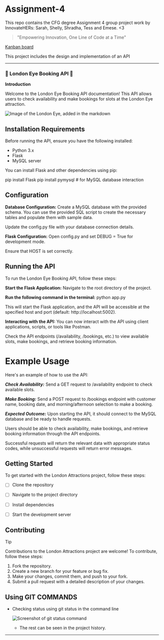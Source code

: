 # Assignment-4
This repo contains the CFG degree Assignment 4 group project work by InnovateHERs:
Sarah, Shelly, Shradha, Tess and Emese. &lt;3

> "Empowering Innovation, One Line of Code at a Time"

[Kanban board](https://miro.com/app/board/uXjVKWg95GQ=/)

This project includes the design and implementation of an API

---

### 🎡 London Eye Booking API 🎡

**Introduction**

Welcome to the London Eye Booking API documentation! This API allows users to check availability and make bookings for slots at the London Eye attraction.

![Image of the London Eye, added in the markdown](https://github.com/Szkazka/Assignment-4/assets/152419320/5bc1a5fa-1af8-472d-9fee-a918fdc78497)


## Installation Requirements

Before running the API, ensure you have the following installed:

- Python 3.x
- Flask
- MySQL server
  
You can install Flask and other dependencies using pip:

pip install Flask
pip install pymysql  # for MySQL database interaction

## Configuration

**Database Configuration:**
Create a MySQL database with the provided schema. You can use the provided SQL script to create the necessary tables and populate them with sample data.

Update the config.py file with your database connection details.

**Flask Configuration:**
Open config.py and set DEBUG = True for development mode.

Ensure that HOST is set correctly.

## Running the API

To run the London Eye Booking API, follow these steps:

**Start the Flask Application:**
Navigate to the root directory of the project.

**Run the following command in the terminal:**
python app.py

This will start the Flask application, and the API will be accessible at the specified host and port (default: http://localhost:5002).

**Interacting with the API:**
You can now interact with the API using client applications, scripts, or tools like Postman.

Check the API endpoints (/availability, /bookings, etc.) to view available slots, make bookings, and retrieve booking information.

# Example Usage

Here's an example of how to use the API:

_**Check Availability:**_
Send a GET request to /availability endpoint to check available slots.

_**Make Booking:**_
Send a POST request to /bookings endpoint with customer name, booking date, and morning/afternoon selection to make a booking.

_**Expected Outcome:**_
Upon starting the API, it should connect to the MySQL database and be ready to handle requests.

Users should be able to check availability, make bookings, and retrieve booking information through the API endpoints.

Successful requests will return the relevant data with appropriate status codes, while unsuccessful requests will return error messages.

## Getting Started

To get started with the London Attractions project, follow these steps:

- [ ] Clone the repository
   
- [ ] Navigate to the project directory
  
- [ ] Install dependencies
  
- [ ] Start the development server
  

## Contributing

> [!TIP]
> Contributions to the London Attractions project are welcome! To contribute, follow these steps:
> 1. Fork the repository.
> 2. Create a new branch for your feature or bug fix.
> 3. Make your changes, commit them, and push to your fork.
> 4. Submit a pull request with a detailed description of your changes.

## Using GIT COMMANDS

- Checking status using git status in the command line

  ![Screenshot of git status command](https://github.com/Szkazka/Assignment-4/assets/160747463/3a61162c-adf0-4383-8df8-7e32877e4156)

  - The rest can be seen in the project history.



---

